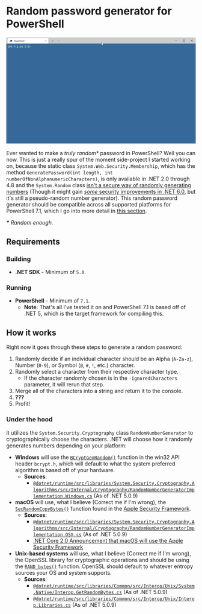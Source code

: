 # Random password generator for PowerShell

![Random password generation in action.](.repo-imgs/ctP09IJqz6.gif)

Ever wanted to make a _truly random*_ password in PowerShell? Well you can now. This is just a really spur of the moment side-project I started working on, because the static class `System.Web.Security.Membership`, which has the method `GeneratePassword(int length, int numberOfNonAlphanumericCharacters)`, is only available in .NET 2.0 through 4.8 and the `System.Random` class [isn't a secure way of randomly generating numbers](https://docs.microsoft.com/en-us/dotnet/fundamentals/code-analysis/quality-rules/ca5394) (Though it might gain [_some_ security improvements in .NET 6.0](https://github.com/dotnet/runtime/blob/v6.0.0-preview.7.21377.19/src/libraries/System.Private.CoreLib/src/System/Random.cs#L218), but it's still a pseudo-random number generator). This random password generator should be compatible across all supported platforms for PowerShell 7.1, which I go into more detail in [this section](#under-the-hood).

_**\*** Random enough._

## Requirements

### Building

* **.NET SDK** - Minimum of `5.0`.

### Running

* **PowerShell** - Minimum of `7.1`.
  * **Note**: That's all I've tested it on and PowerShell 7.1 is based off of .NET 5, which is the target framework for compiling this.

## How it works

Right now it goes through these steps to generate a random password:

1. Randomly decide if an individual character should be an Alpha (`A-Za-z`), Number (`0-9`), or Symbol (`@`, `#`, `!`, etc.) character.
2. Randomly select a character from their respective character type.
   - If the character randomly chosen is in the `-IgnoredCharacters` parameter, it will rerun that step.
3. Merge all of the characters into a string and return it to the console.
4. **???**
5. Profit!

### Under the hood

It utilizes the `System.Security.Cryptography` class `RandomNumberGenerator` to cryptographically choose the characters. .NET will choose how it randomly generates numbers depending on your platform:

* **Windows** will use the [`BCryptGenRandom()`](https://docs.microsoft.com/en-us/windows/win32/api/bcrypt/nf-bcrypt-bcryptgenrandom) function in the win32 API header `bcrypt.h`, which will default to what the system preferred algorithm is based off of your hardware.
  * **Sources**:
    * [`@dotnet/runtime/src/libraries/System.Security.Cryptography.Algorithms/src/Internal/Cryptography/RandomNumberGeneratorImplementation.Windows.cs`](https://github.com/dotnet/runtime/blob/v5.0.9/src/libraries/System.Security.Cryptography.Algorithms/src/Internal/Cryptography/RandomNumberGeneratorImplementation.Windows.cs#L14) (As of .NET 5.0.9)
* **macOS** will use, what I believe (Correct me if I'm wrong), the [`SecRandomCopyBytes()`](https://developer.apple.com/documentation/security/1399291-secrandomcopybytes) function found in the [Apple Security Framework](https://developer.apple.com/documentation/Security).
  * **Sources**:
    * [`@dotnet/runtime/src/libraries/System.Security.Cryptography.Algorithms/src/Internal/Cryptography/RandomNumberGeneratorImplementation.OSX.cs`](https://github.com/dotnet/runtime/blob/v5.0.9/src/libraries/System.Security.Cryptography.Algorithms/src/Internal/Cryptography/RandomNumberGeneratorImplementation.OSX.cs#L14) (As of .NET 5.0.9)
    * [.NET Core 2.0 Announcement that macOS will use the Apple Security Framework](https://github.com/dotnet/announcements/issues/21)
* **Unix-based systems** will use, what I believe (Correct me if I'm wrong), the OpenSSL library for cryptographic operations and should be using the [`RAND_bytes()`](https://www.openssl.org/docs/manmaster/man3/RAND_bytes.html) function. OpenSSL should default to whatever entropy sources your OS and system supports.
  * **Sources**:
    * [`@dotnet/runtime/src/libraries/Common/src/Interop/Unix/System.Native/Interop.GetRandomBytes.cs`](https://github.com/dotnet/runtime/blob/208e377a5329ad6eb1db5e5fb9d4590fa50beadd/src/libraries/Common/src/Interop/Unix/System.Native/Interop.GetRandomBytes.cs#L17) (As of .NET 5.0.9)
    * [`@dotnet/runtime/src/libraries/Common/src/Interop/Unix/Interop.Libraries.cs`](https://github.com/dotnet/runtime/blob/208e377a5329ad6eb1db5e5fb9d4590fa50beadd/src/libraries/Common/src/Interop/Unix/Interop.Libraries.cs#L11) (As of .NET 5.0.9)